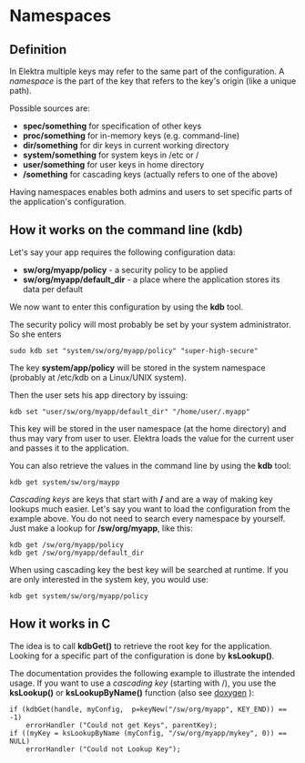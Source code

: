 # Namespaces #

## Definition ##

In Elektra multiple keys may refer to the same part of the configuration.
A _namespace_ is the part of the key that refers to the key's origin (like a unique path).

Possible sources are: 

- **spec/something** for specification of other keys
- **proc/something** for in-memory keys (e.g. command-line)
- **dir/something** for dir keys in current working directory
- **system/something** for system keys in /etc or /
- **user/something** for user keys in home directory
- **/something** for cascading keys (actually refers to one of the above)

Having namespaces enables both admins and users to set specific parts of the application's configuration.

## How it works on the command line (kdb) ##

Let's say your app requires the following configuration data:

- **sw/org/myapp/policy** - a security policy to be applied
- **sw/org/myapp/default_dir** - a place where the application stores its data per default

We now want to enter this configuration by using the **kdb** tool.

The security policy will most probably be set by your system administrator.
So she enters

	sudo kdb set "system/sw/org/myapp/policy" "super-high-secure"

The key **system/app/policy** will be stored in the system namespace (probably at /etc/kdb on a Linux/UNIX system).

Then the user sets his app directory by issuing:

	kdb set "user/sw/org/myapp/default_dir" "/home/user/.myapp"

This key will be stored in the user namespace (at the home directory) and thus may vary from user to user.
Elektra loads the value for the current user and passes it to the application.

You can also retrieve the values in the command line by using the **kdb** tool:

	kdb get system/sw/org/maypp

_Cascading keys_ are keys that start with **/** and are a way of making key lookups much easier.
Let's say you want to load the configuration from the example above.
You do not need to search every namespace by yourself.
Just make a lookup for **/sw/org/myapp**, like this:

	kdb get /sw/org/myapp/policy
	kdb get /sw/org/myapp/default_dir

When using cascading key the best key will be searched at runtime.
If you are only interested in the system key, you would use:

	kdb get system/sw/org/myapp/policy

## How it works in C ##

The idea is to call **kdbGet()** to retrieve the root key for the application.
Looking for a specific part of the configuration is done by **ksLookup()**.

The documentation provides the following example to illustrate the intended usage.
If you want to use a _cascading key_ (starting with /),
you use the **ksLookup()** or **ksLookupByName()** function
(also see [doxygen](http://doc.libelektra.org/api/current/html/group__keyset.html#gaa34fc43a081e6b01e4120daa6c112004) ):

	if (kdbGet(handle, myConfig,  p=keyNew("/sw/org/myapp", KEY_END)) == -1)
		errorHandler ("Could not get Keys", parentKey);
	if ((myKey = ksLookupByName (myConfig, "/sw/org/myapp/mykey", 0)) == NULL)
		errorHandler ("Could not Lookup Key");

